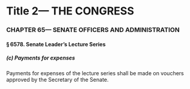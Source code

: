 
# Title 2— THE CONGRESS
### CHAPTER 65— SENATE OFFICERS AND ADMINISTRATION
#### § 6578. Senate Leader’s Lecture Series
##### (c) Payments for expenses

Payments for expenses of the lecture series shall be made on vouchers approved by the Secretary of the Senate.

